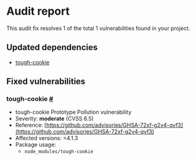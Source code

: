 # Audit report

This audit fix resolves 1 of the total 1 vulnerabilities found in your project.

## Updated dependencies
* [tough-cookie](#user-content-tough-cookie)
## Fixed vulnerabilities

### tough-cookie <a href="#user-content-tough-cookie" id="tough-cookie">#</a>
* tough-cookie Prototype Pollution vulnerability
* Severity: **moderate** (CVSS 6.5)
* Reference: [https://github.com/advisories/GHSA-72xf-g2v4-qvf3](https://github.com/advisories/GHSA-72xf-g2v4-qvf3)
* Affected versions: <4.1.3
* Package usage:
  * `node_modules/tough-cookie`
